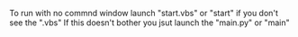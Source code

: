 To run with no commnd window launch "start.vbs" or "start" if you don't see the ".vbs"
If this doesn't bother you jsut launch the "main.py" or "main"
